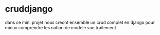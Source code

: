 # cruddjango
dans ce mini projet nous creont ensemble un crud complet en django pour mieux comprendre les notion de modele vue traitement
